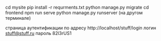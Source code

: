 cd mysite
pip install -r requrments.txt
python manage.py migrate
cd frontend
npm run serve
python manage.py runserver (на другом терминале)

страница аутентификации по адресу http://localhost/stuff/login
логин stuff@stuff.ru
пароль 82l3rUS1
